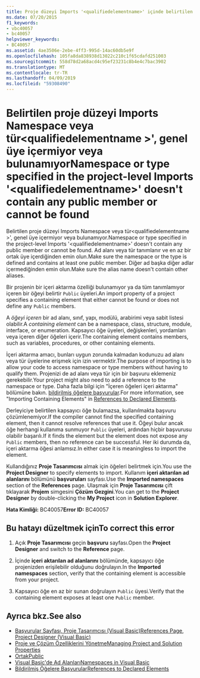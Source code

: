 ```yaml
---
title: Proje düzeyi Imports '<qualifiedelementname>' içinde belirtilen ad alanı veya tür ortak üye içermiyor veya bulunamıyor
ms.date: 07/20/2015
f1_keywords:
- vbc40057
- bc40057
helpviewer_keywords:
- BC40057
ms.assetid: 4ae3506e-2ebe-4ff3-995d-14ac60db5e9f
ms.openlocfilehash: 105fa8da838938d13022c210c1f65cdafd251003
ms.sourcegitcommit: 558d78d2a68acd4c95ef23231c8b4e4c7bac3902
ms.translationtype: MT
ms.contentlocale: tr-TR
ms.lasthandoff: 04/09/2019
ms.locfileid: "59308490"
---
```

# <a name="namespace-or-type-specified-in-the-project-level-imports-qualifiedelementname-doesnt-contain-any-public-member-or-cannot-be-found"></a><span data-ttu-id="5c01f-102">Belirtilen proje düzeyi Imports Namespace veya tür\<qualifiedelementname >', genel üye içermiyor veya bulunamıyor</span><span class="sxs-lookup"><span data-stu-id="5c01f-102">Namespace or type specified in the project-level Imports '\<qualifiedelementname>' doesn't contain any public member or cannot be found</span></span>
<span data-ttu-id="5c01f-103">Belirtilen proje düzeyi Imports Namespace veya tür\<qualifiedelementname >', genel üye içermiyor veya bulunamıyor.</span><span class="sxs-lookup"><span data-stu-id="5c01f-103">Namespace or type specified in the project-level Imports '\<qualifiedelementname>' doesn't contain any public member or cannot be found.</span></span> <span data-ttu-id="5c01f-104">Ad alanı veya tür tanımlanır ve en az bir ortak üye içerdiğinden emin olun.</span><span class="sxs-lookup"><span data-stu-id="5c01f-104">Make sure the namespace or the type is defined and contains at least one public member.</span></span> <span data-ttu-id="5c01f-105">Diğer ad başka diğer adlar içermediğinden emin olun.</span><span class="sxs-lookup"><span data-stu-id="5c01f-105">Make sure the alias name doesn't contain other aliases.</span></span>  
  
 <span data-ttu-id="5c01f-106">Bir projenin bir içeri aktarma özelliği bulunamıyor ya da tüm tanımlamıyor içeren bir öğeyi belirtir `Public` üyeleri.</span><span class="sxs-lookup"><span data-stu-id="5c01f-106">An import property of a project specifies a containing element that either cannot be found or does not define any `Public` members.</span></span>  
  
 <span data-ttu-id="5c01f-107">A *öğeyi içeren* bir ad alanı, sınıf, yapı, modülü, arabirimi veya sabit listesi olabilir.</span><span class="sxs-lookup"><span data-stu-id="5c01f-107">A *containing element* can be a namespace, class, structure, module, interface, or enumeration.</span></span> <span data-ttu-id="5c01f-108">Kapsayıcı öğe üyeleri, değişkenleri, yordamları veya içeren diğer öğeleri içerir.</span><span class="sxs-lookup"><span data-stu-id="5c01f-108">The containing element contains members, such as variables, procedures, or other containing elements.</span></span>  
  
 <span data-ttu-id="5c01f-109">İçeri aktarma amacı, bunları uygun zorunda kalmadan kodunuzu ad alanı veya tür üyelerine erişmek için izin vermektir.</span><span class="sxs-lookup"><span data-stu-id="5c01f-109">The purpose of importing is to allow your code to access namespace or type members without having to qualify them.</span></span> <span data-ttu-id="5c01f-110">Projenizi de ad alanı veya tür için bir başvuru eklemeniz gerekebilir.</span><span class="sxs-lookup"><span data-stu-id="5c01f-110">Your project might also need to add a reference to the namespace or type.</span></span> <span data-ttu-id="5c01f-111">Daha fazla bilgi için "İçeren öğeleri içeri aktarma" bölümüne bakın. [bildirilmiş öğelere başvurular](../../../visual-basic/programming-guide/language-features/declared-elements/references-to-declared-elements.md).</span><span class="sxs-lookup"><span data-stu-id="5c01f-111">For more information, see "Importing Containing Elements" in [References to Declared Elements](../../../visual-basic/programming-guide/language-features/declared-elements/references-to-declared-elements.md).</span></span>  
  
 <span data-ttu-id="5c01f-112">Derleyiciye belirtilen kapsayıcı öğe bulamazsa, kullanılmakta başvuru çözümlenemiyor.</span><span class="sxs-lookup"><span data-stu-id="5c01f-112">If the compiler cannot find the specified containing element, then it cannot resolve references that use it.</span></span> <span data-ttu-id="5c01f-113">Öğeyi bulur ancak öğe herhangi kullanıma sunmuyor `Public` üyeleri, ardından hiçbir başvurusu olabilir başarılı.</span><span class="sxs-lookup"><span data-stu-id="5c01f-113">If it finds the element but the element does not expose any `Public` members, then no reference can be successful.</span></span> <span data-ttu-id="5c01f-114">Her iki durumda da, içeri aktarma öğesi anlamsız.</span><span class="sxs-lookup"><span data-stu-id="5c01f-114">In either case it is meaningless to import the element.</span></span>  
  
 <span data-ttu-id="5c01f-115">Kullandığınız **Proje Tasarımcısı** almak için öğeleri belirtmek için.</span><span class="sxs-lookup"><span data-stu-id="5c01f-115">You use the **Project Designer** to specify elements to import.</span></span> <span data-ttu-id="5c01f-116">Kullanım **içeri aktarılan ad alanlarını** bölümünü **başvuruları** sayfası.</span><span class="sxs-lookup"><span data-stu-id="5c01f-116">Use the **Imported namespaces** section of the **References** page.</span></span> <span data-ttu-id="5c01f-117">Ulaşmak için **Proje Tasarımcısı** çift tıklayarak **Projem** simgesini **Çözüm Gezgini**.</span><span class="sxs-lookup"><span data-stu-id="5c01f-117">You can get to the **Project Designer** by double-clicking the **My Project** icon in **Solution Explorer**.</span></span>  
  
 <span data-ttu-id="5c01f-118">**Hata Kimliği:** BC40057</span><span class="sxs-lookup"><span data-stu-id="5c01f-118">**Error ID:** BC40057</span></span>  
  
## <a name="to-correct-this-error"></a><span data-ttu-id="5c01f-119">Bu hatayı düzeltmek için</span><span class="sxs-lookup"><span data-stu-id="5c01f-119">To correct this error</span></span>  
  
1. <span data-ttu-id="5c01f-120">Açık **Proje Tasarımcısı** geçin **başvuru** sayfası.</span><span class="sxs-lookup"><span data-stu-id="5c01f-120">Open the **Project Designer** and switch to the **Reference** page.</span></span>  
  
2. <span data-ttu-id="5c01f-121">İçinde **içeri aktarılan ad alanlarını** bölümünde, kapsayıcı öğe projenizden erişilebilir olduğunu doğrulayın.</span><span class="sxs-lookup"><span data-stu-id="5c01f-121">In the **Imported namespaces** section, verify that the containing element is accessible from your project.</span></span>  
  
3. <span data-ttu-id="5c01f-122">Kapsayıcı öğe en az bir sunan doğrulayın `Public` üyesi.</span><span class="sxs-lookup"><span data-stu-id="5c01f-122">Verify that the containing element exposes at least one `Public` member.</span></span>  
  
## <a name="see-also"></a><span data-ttu-id="5c01f-123">Ayrıca bkz.</span><span class="sxs-lookup"><span data-stu-id="5c01f-123">See also</span></span>

- [<span data-ttu-id="5c01f-124">Başvurular Sayfası, Proje Tasarımcısı (Visual Basic)</span><span class="sxs-lookup"><span data-stu-id="5c01f-124">References Page, Project Designer (Visual Basic)</span></span>](/visualstudio/ide/reference/references-page-project-designer-visual-basic)
- [<span data-ttu-id="5c01f-125">Proje ve Çözüm Özelliklerini Yönetme</span><span class="sxs-lookup"><span data-stu-id="5c01f-125">Managing Project and Solution Properties</span></span>](/visualstudio/ide/managing-project-and-solution-properties)
- [<span data-ttu-id="5c01f-126">Ortak</span><span class="sxs-lookup"><span data-stu-id="5c01f-126">Public</span></span>](../../../visual-basic/language-reference/modifiers/public.md)
- [<span data-ttu-id="5c01f-127">Visual Basic'de Ad Alanları</span><span class="sxs-lookup"><span data-stu-id="5c01f-127">Namespaces in Visual Basic</span></span>](../../../visual-basic/programming-guide/program-structure/namespaces.md)
- [<span data-ttu-id="5c01f-128">Bildirilmiş Öğelere Başvurular</span><span class="sxs-lookup"><span data-stu-id="5c01f-128">References to Declared Elements</span></span>](../../../visual-basic/programming-guide/language-features/declared-elements/references-to-declared-elements.md)
